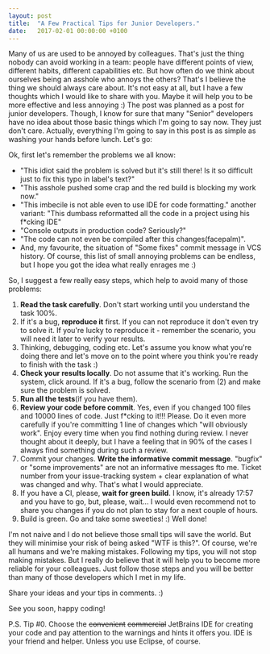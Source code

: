 ```yaml
---
layout: post
title:  "A Few Practical Tips for Junior Developers."
date:   2017-02-01 00:00:00 +0100
---
```

Many of us are used to be annoyed by colleagues. That's just the thing nobody can
avoid working in a team: people have different points of view, different habits,
different capabilities etc. But how often do we think about ourselves being an asshole
who annoys the others? That's I believe the thing we should always care about. It's not
easy at all, but I have a few thoughts which I would like to share with
you. Maybe it will help you to be more effective and less annoying :) The post was
planned as a post for junior developers. Though, I know for sure that many "Senior"
developers have no idea about those basic things which I'm going to say now.
They just don't care. Actually, everything I'm going to say in this post is as simple
as washing your hands before lunch. Let's go:

Ok, first let's remember the problems we all know:

* "This idiot said the problem is solved but it's still there! Is it so difficult
 just to fix this typo in label's text?"
* "This asshole pushed some crap and the red build is blocking my work now."
* "This imbecile is not able even to use IDE for code formatting." another
    variant: "This dumbass reformatted all the code in a project using his f*cking IDE"
* "Console outputs in production code? Seriously?"
* "The code can not even be compiled after this changes(facepalm)".
* And, my favourite, the situation of "Some fixes" commit message in VCS history.
Of course, this list of small annoying problems can be endless, but I hope you got the
idea what really enrages me :)

So, I suggest a few really easy steps, which help to avoid many of those problems:

1. **Read the task carefully**. Don't start working until you understand the task 100%.
2. If it's a bug, **reproduce it** first. If you can not reproduce it don't even try
to solve it. If you're lucky to reproduce it - remember the scenario, you will need
it later to verify your results.
3. Thinking, debugging, coding etc. Let's assume you know what you're doing there
and let's move on to the point where you think you're ready to finish with the task :)
4. **Check your results locally**. Do not assume that it's working. Run the system, click
around. If it's a bug, follow the scenario from (2) and make sure the problem is solved.
5. **Run all the tests**(if you have them).
6. **Review your code before commit**. Yes, even if you changed 100 files and 10000 lines
of code. Just f*cking to it!!! Please. Do it even more carefully if you're committing
1 line of changes which "will obviously work". Enjoy every time when you find nothing
during review. I never thought about it deeply, but I have a feeling that in 90% of the
cases I always find something during such a review.
7. Commit your changes. **Write the informative commit message**. "bugfix" or
"some improvements" are not an informative messages fto me. Ticket number from your
issue-tracking system + clear explanation of what was changed and why. That's what I would
appreciate.
8. If you have a CI, please, **wait for green build**. I know, it's already 17:57 and you have
to go, but, please, wait... I would even recommend not to share you changes if you do not
plan to stay for a next couple of hours.
9. Build is green. Go and take some sweeties! :) Well done!

I'm not naive and I do not believe those small tips will save the world. But they will
minimise your risk of being asked "WTF is this?". Of course, we're all humans and we're
making mistakes. Following my tips, you will not stop making mistakes. But I really do
believe that it will help you to become more reliable for your colleagues. Just follow
those steps and you will be better than many of those developers which I met in my life.


Share your ideas and your tips in comments. :)

See you soon, happy coding!

P.S. Tip #0. Choose the <s>convenient</s> <s>commercial</s> JetBrains IDE for creating your code and pay attention to the
warnings and hints it offers you. IDE is your friend and helper. Unless you use Eclipse, of course.